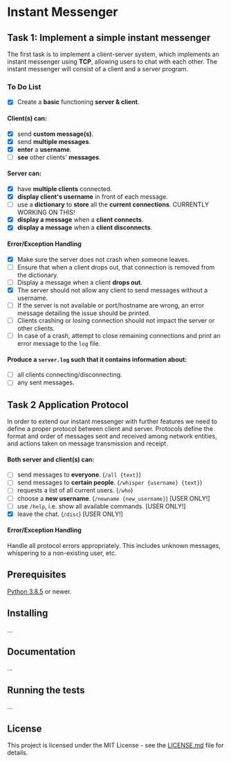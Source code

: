 # Instant Messenger


## Task 1: Implement a simple instant messenger 

The first task is to implement a client-server system, which implements an instant messenger
using **TCP**, allowing users to chat with each other. The instant messenger will consist of a client and a server program.

### To Do List
- [X] Create a **basic** functioning **server & client**.

#### Client(s) can: 
- [X] send **custom message(s)**.
- [X] send **multiple messages**.
- [X] **enter** a **username**. 
- [ ] **see** other clients' **messages**.

#### Server can:
- [X] have **multiple clients** connected.
- [X] **display client's username** in front of each message.
- [ ] use a **dictionary** to **store** all the **current connections**. CURRENTLY WORKING ON THIS!
- [X] **display a message** when a **client connects**.
- [X] **display a message** when a **client disconnects**.

#### Error/Exception Handling
- [X] Make sure the server does not crash when someone leaves.
- [ ] Ensure that when a client drops out, that connection is removed from the dictionary.
- [ ] Display a message when a client **drops out**.
- [X] The server should not allow any client to send messages without a username.
- [ ] If the server is not available or port/hostname are wrong, an error message detailing the issue should be printed.
- [ ] Clients crashing or losing connection should not impact the server or other clients.
- [ ] In case of a crash, attempt to close remaining connections and print an error message to the `log` file.

#### Produce a `server.log` such that it contains information about:
- [ ] all clients connecting/disconnecting.
- [ ] any sent messages.

## Task 2 Application Protocol
In order to extend our instant messenger with further features we need to define a proper protocol between client and server. Protocols define the format and order of messages sent and received among network entities, and actions taken on message transmission and receipt. 

#### Both server and client(s) can: 
- [ ] send messages to **everyone**. (`/all {text}`)
- [ ] send messages to **certain people**. (`/whisper {username} {text}`)
- [ ] requests a list of all current users. (`/who`) 
- [ ] choose a **new username**. (`/newname {new_username}`) [USER ONLY!]
- [ ] use `/help`, i.e. show all available commands. [USER ONLY!]
- [X] leave the chat. (`/disc`) [USER ONLY!]

#### Error/Exception Handling
Handle all protocol errors appropriately. This includes unknown messages, whispering to a
non-existing user, etc.

## Prerequisites

[Python 3.8.5](https://www.python.org/downloads/release/python-385/) or newer.

## Installing

...

## Documentation

...

## Running the tests

...

## License
This project is licensed under the MIT License - see the [LICENSE.md](LICENSE.md) file for details.
